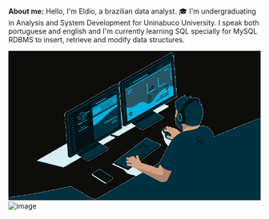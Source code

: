**About me:**
Hello, I'm Eldio, a brazilian data analyst.
🎓 I'm undergraduating in Analysis and System Development for Uninabuco University.
I speak both portuguese and english and I'm currently learning SQL specially for MySQL RDBMS to insert, retrieve and modify data structures. 

<img src="https://raw.githubusercontent.com/Potential17/Potential17/master/user%20(2).gif" alt="GitHub - Potential17/Potential17: Special Repository"/>![image](https://github.com/EldioJorgeSantos/EldioJorgeSantos/assets/125239505/0ec3ef4e-cebc-4db7-a1df-a35964b7740f)
